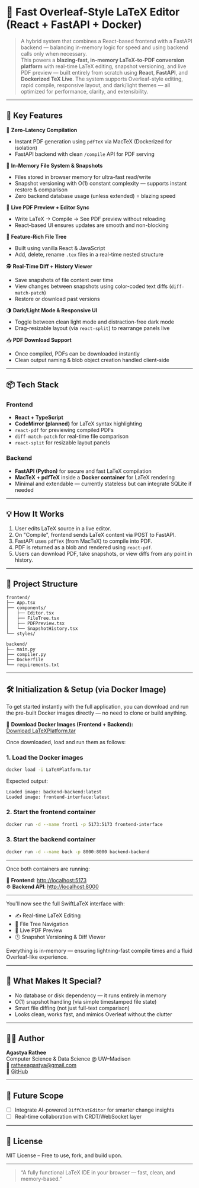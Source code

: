 
# 📄 Fast Overleaf-Style LaTeX Editor (React + FastAPI + Docker)

> A hybrid system that combines a React-based frontend with a FastAPI backend — balancing in-memory logic for speed and using backend calls only when necessary.  
This powers a **blazing-fast, in-memory LaTeX-to-PDF conversion platform** with real-time LaTeX editing, snapshot versioning, and live PDF preview — 
built entirely from scratch using **React**, **FastAPI**, and **Dockerized TeX Live**. The system supports Overleaf-style editing, rapid compile, responsive layout, and dark/light themes —
all optimized for performance, clarity, and extensibility.
---

## 🚀 Key Features

🔧 **Zero-Latency Compilation**  
- Instant PDF generation using `pdfTeX` via MacTeX (Dockerized for isolation)
- FastAPI backend with clean `/compile` API for PDF serving

🧠 **In-Memory File System & Snapshots**  
- Files stored in browser memory for ultra-fast read/write
- Snapshot versioning with O(1) constant complexity — supports instant restore & comparison
- Zero backend database usage (unless extended) = blazing speed

🧾 **Live PDF Preview + Editor Sync**  
- Write LaTeX → Compile → See PDF preview without reloading
- React-based UI ensures updates are smooth and non-blocking

🧩 **Feature-Rich File Tree**  
- Built using vanilla React & JavaScript
- Add, delete, rename `.tex` files in a real-time nested structure

🕵️ **Real-Time Diff + History Viewer**  
- Save snapshots of file content over time  
- View changes between snapshots using color-coded text diffs (`diff-match-patch`)  
- Restore or download past versions

🌗 **Dark/Light Mode & Responsive UI**  
- Toggle between clean light mode and distraction-free dark mode  
- Drag-resizable layout (via `react-split`) to rearrange panels live

📥 **PDF Download Support**  
- Once compiled, PDFs can be downloaded instantly
- Clean output naming & blob object creation handled client-side

---

## 📦 Tech Stack

### Frontend
- **React + TypeScript**
- **CodeMirror (planned)** for LaTeX syntax highlighting
- `react-pdf` for previewing compiled PDFs
- `diff-match-patch` for real-time file comparison
- `react-split` for resizable layout panels

### Backend
- **FastAPI (Python)** for secure and fast LaTeX compilation
- **MacTeX + pdfTeX** inside a **Docker container** for LaTeX rendering
- Minimal and extendable — currently stateless but can integrate SQLite if needed

---

## 💡 How It Works

1. User edits LaTeX source in a live editor.
2. On "Compile", frontend sends LaTeX content via POST to FastAPI.
3. FastAPI uses `pdfTeX` (from MacTeX) to compile into PDF.
4. PDF is returned as a blob and rendered using `react-pdf`.
5. Users can download PDF, take snapshots, or view diffs from any point in history.

---

## 📂 Project Structure

```
frontend/
├── App.tsx
├── components/
│   ├── Editor.tsx
│   ├── FileTree.tsx
│   ├── PDFPreview.tsx
│   └── SnapshotHistory.tsx
└── styles/

backend/
├── main.py
├── compiler.py
├── Dockerfile
└── requirements.txt
```

---

## 🛠️ Initialization & Setup (via Docker Image)

To get started instantly with the full application, you can download and run the pre-built Docker images directly — no need to clone or build anything.

🔽 **Download Docker Images (Frontend + Backend):**  
[Download LaTeXPlatform.tar](https://1drv.ms/u/c/6ce49fd584ca245e/EZY8c0ddDr1As80kM394fzoBjBFNJqviuhBm3IbsjUkk8g?e=LfDpIp)

Once downloaded, load and run them as follows:


### 1. Load the Docker images

```bash
docker load -i LaTeXPlatform.tar
```

Expected output:

```
Loaded image: backend-backend:latest  
Loaded image: frontend-interface:latest
```

### 2. Start the frontend container

```bash
docker run -d --name front1 -p 5173:5173 frontend-interface
```

### 3. Start the backend container

```bash
docker run -d --name back -p 8000:8000 backend-backend
```

---

Once both containers are running:

📄 **Frontend**: [http://localhost:5173](http://localhost:5173)  
⚙️ **Backend API**: [http://localhost:8000](http://localhost:8000)

---

You'll now see the full SwiftLaTeX interface with:

- ✍️ Real-time LaTeX Editing  
- 📁 File Tree Navigation  
- 📑 Live PDF Preview  
- 🕒 Snapshot Versioning & Diff Viewer  

Everything is in-memory — ensuring lightning-fast compile times and a fluid Overleaf-like experience.

---

## 🌟 What Makes It Special?

- No database or disk dependency — it runs entirely in memory
- O(1) snapshot handling (via simple timestamped file state)
- Smart file diffing (not just full-text comparison)
- Looks clean, works fast, and mimics Overleaf without the clutter

---

## 👨‍💻 Author

**Agastya Rathee**  
Computer Science & Data Science @ UW–Madison  
📧 [ratheeagastya@gmail.com](mailto:ratheeagastya@gmail.com)  
🔗 [GitHub](https://github.com/Agastyarathee)

---

## 🧠 Future Scope

- [ ] Integrate AI-powered `DiffChatEditor` for smarter change insights
- [ ] Real-time collaboration with CRDT/WebSocket layer

---

## 📃 License

MIT License – Free to use, fork, and build upon.

---

> “A fully functional LaTeX IDE in your browser — fast, clean, and memory-based.”
